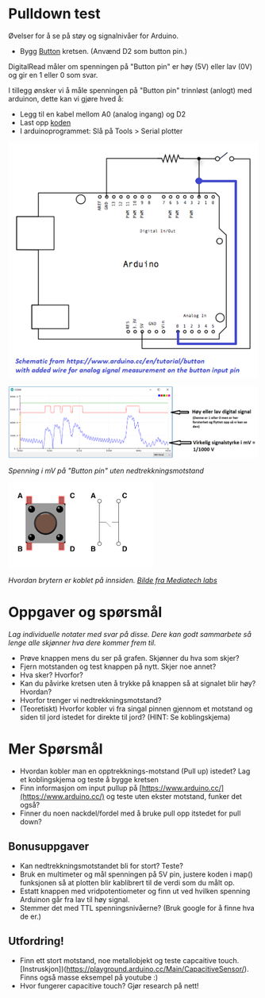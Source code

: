 # Pulldown test

Øvelser for å se på støy og signalnivåer for Arduino.

* Bygg [Button](https://www.arduino.cc/en/tutorial/button) kretsen. (Anvænd D2 som button pin.)

DigitalRead måler om spenningen på "Button pin" er høy (5V) eller lav (0V) og gir en 1 eller 0 som svar.

I tillegg ønsker vi å måle spenningen på "Button pin" trinnløst (anlogt) med arduinon, dette kan vi gjøre hved å:

* Legg til en kabel mellom A0 (analog ingang) og D2
* Last opp [koden](pulldown/pulldown.ino)
* I arduinoprogrammet: Slå på Tools > Serial plotter

![](button_schem_plus_analog.png)

![](plotter_mV.PNG)

*Spenning i mV på "Button pin" uten nedtrekkningsmotstand*

![](button.png)

*Hvordan brytern er koblet på innsiden. [Bilde fra Mediatech labs](https://docs.labs.mediatek.com/resource/linkit7697-arduino/en/tutorial/smd-buttons)*

# Oppgaver og spørsmål

*Lag individuelle notater med svar på disse. Dere kan godt sammarbete så lenge alle skjønner hva dere kommer frem til.*

* Prøve knappen mens du ser på grafen. Skjønner du hva som skjer?
* Fjern motstanden og test knappen på nytt. Skjer noe annet?
* Hva sker? Hvorfor?
* Kan du påvirke kretsen uten å trykke på knappen så at signalet blir høy? Hvordan?
* Hvorfor trenger vi nedtrekkningsmotstand?
* (Teoretiskt) Hvorfor kobler vi fra singal pinnen gjennom et motstand og siden til jord istedet for direkte til jord? (HINT: Se koblingskjema) 

# Mer Spørsmål
* Hvordan kobler man en opptrekknings-motstand (Pull up) istedet? Lag et koblingskjema og teste å bygge kretsen
* Finn informasjon om input pullup på [https://www.arduino.cc/](https://www.arduino.cc/) og teste uten ekster motstand, funker det også?
* Finner du noen nackdel/fordel med å bruke pull opp itstedet for pull down?

## Bonusuppgaver
* Kan nedtrekkningsmotstandet bli for stort? Teste?
* Bruk en multimeter og mål spenningen på 5V pin, justere koden i map() funksjonen så at plotten blir kablibrert til de verdi som du målt op.
* Estatt knappen med vridpotentiometer og finn ut ved hvilken spenning Arduinon går fra lav til høy signal. 
* Stemmer det med TTL spenningsnivåerne? (Bruk google for å finne hva de er.) 

## Utfordring!
* Finn ett stort motstand, noe metallobjekt og teste capcaitive touch. [Instruskjon])(https://playground.arduino.cc/Main/CapacitiveSensor/). Finns også masse eksempel på youtube :)
* Hvor fungerer capacitive touch? Gjør research på nett! 
